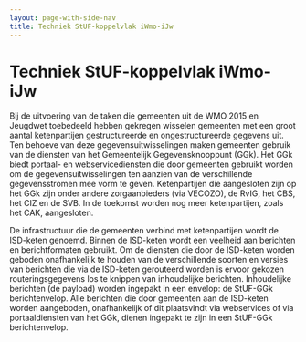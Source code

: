 ```yaml
---
layout: page-with-side-nav
title: Techniek StUF-koppelvlak iWmo-iJw
---
```

# Techniek StUF-koppelvlak iWmo-iJw

Bij de uitvoering van de taken die gemeenten uit de WMO 2015 en Jeugdwet toebedeeld hebben gekregen wisselen gemeenten met een groot aantal ketenpartijen gestructureerde en ongestructureerde gegevens uit. Ten behoeve van deze gegevensuitwisselingen maken gemeenten gebruik van de diensten van het Gemeentelijk Gegevensknooppunt (GGk). Het GGk biedt portaal- en webservicediensten die door gemeenten gebruikt worden om de gegevensuitwisselingen ten aanzien van de verschillende gegevensstromen mee vorm te geven. Ketenpartijen die aangesloten zijn op het GGk zijn onder andere zorgaanbieders (via VECOZO), de RvIG, het CBS, het CIZ en de SVB. In de toekomst worden nog meer ketenpartijen, zoals het CAK, aangesloten.

De infrastructuur die de gemeenten verbind met ketenpartijen wordt de ISD-keten genoemd. Binnen de ISD-keten wordt een veelheid aan berichten en berichtformaten gebruikt. Om de diensten die door de ISD-keten worden geboden onafhankelijk te houden van de verschillende soorten en versies van berichten die via de ISD-keten gerouteerd worden is ervoor gekozen routeringsgegevens los te knippen van inhoudelijke berichten. Inhoudelijke berichten (de payload) worden ingepakt in een envelop: de StUF-GGk berichtenvelop. Alle berichten die door gemeenten aan de ISD-keten worden aangeboden, onafhankelijk of dit plaatsvindt via webservices of via portaaldiensten van het GGk, dienen ingepakt te zijn in een StUF-GGk berichtenvelop.